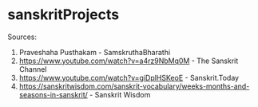 # sanskritProjects
Sources: 
1. Praveshaha Pusthakam - SamskruthaBharathi
2. https://www.youtube.com/watch?v=a4rz9NbMq0M - The Sanskrit Channel 
3. https://www.youtube.com/watch?v=giDplHSKeoE - Sanskrit.Today
4. https://sanskritwisdom.com/sanskrit-vocabulary/weeks-months-and-seasons-in-sanskrit/ - Sanskrit Wisdom